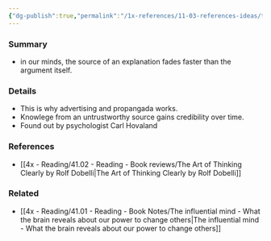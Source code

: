 ```yaml
---
{"dg-publish":true,"permalink":"/1x-references/11-03-references-ideas/the-sleeper-effect/","title":"The sleeper effect"}
---
```



### Summary
- in our minds, the source of an explanation fades faster than the argument itself.

### Details
- This is why advertising and propangada works. 
- Knowlege from an untrustworthy source gains credibility over time.
- Found out by psychologist Carl Hovaland

### References
- [[4x - Reading/41.02 - Reading - Book reviews/The Art of Thinking Clearly by Rolf Dobelli\|The Art of Thinking Clearly by Rolf Dobelli]]

### Related
- [[4x - Reading/41.01 - Reading - Book Notes/The influential mind - What the brain reveals about our power to change others\|The influential mind - What the brain reveals about our power to change others]]
